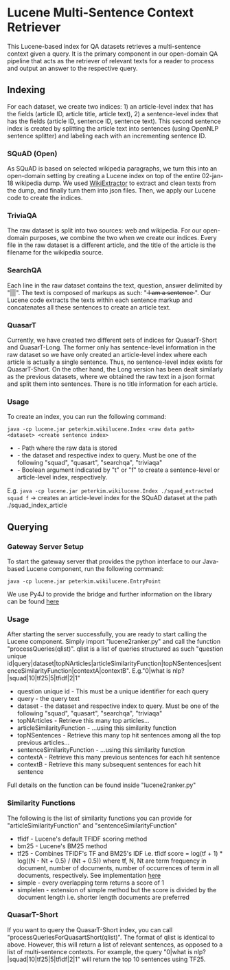 # Lucene Multi-Sentence Context Retriever

This Lucene-based index for QA datasets retrieves a multi-sentence context given a query. It is the primary component in our open-domain QA pipeline that acts as the retriever of relevant texts for a reader to process and output an answer to the respective query.

## Indexing

For each dataset, we create two indices: 1) an article-level index that has the fields (article ID, article title, article text), 2) a sentence-level index that has the fields (article ID, sentence ID, sentence text). This second sentence index is created by splitting the article text into sentences (using OpenNLP sentence splitter) and labeling each with an incrementing sentence ID.

### SQuAD (Open)

As SQuAD is based on selected wikipedia paragraphs, we turn this into an open-domain setting by creating a Lucene index on top of the entire 02-jan-18 wikipedia dump. We used [WikiExtractor](https://github.com/attardi/wikiextractor) to extract and clean texts from the dump, and finally turn them into json files. Then, we apply our Lucene code to create the indices.

### TriviaQA

The raw dataset is split into two sources: web and wikipedia. For our open-domain purposes, we combine the two when we create our indices. Every file in the raw dataset is a different article, and the title of the article is the filename for the wikipedia source.

### SearchQA

Each line in the raw dataset contains the text, question, answer delimited by "|||". The text is composed of markups as such: "<S> I am a sentence </S>". Our Lucene code extracts the texts within each sentence markup and concatenates all these sentences to create an article text.

### QuasarT

Currently, we have created two different sets of indices for QuasarT-Short and QuasarT-Long. The former only has sentence-level information in the raw dataset so we have only created an article-level index where each article is actually a single sentence. Thus, no sentence-level index exists for QuasarT-Short. On the other hand, the Long version has been dealt similarly as the previous datasets, where we obtained the raw text in a json format and split them into sentences. There is no title information for each article.

### Usage

To create an index, you can run the following command:

`java -cp lucene.jar peterkim.wikilucene.Index <raw data path> <dataset> <create sentence index>`

* <raw data path> - Path where the raw data is stored
* <dataset> - the dataset and respective index to query. Must be one of the following "squad", "quasart", "searchqa", "triviaqa"
* <create sentence index> - Boolean argument indicated by "t" or "f" to create a sentence-level or article-level index, respectively.

E.g. `java -cp lucene.jar peterkim.wikilucene.Index ./squad_extracted squad f` -> creates an article-level index for the SQuAD dataset at the path ./squad_index_article

## Querying

### Gateway Server Setup

To start the gateway server that provides the python interface to our Java-based Lucene component, run the following command:

`java -cp lucene.jar peterkim.wikilucene.EntryPoint`

We use Py4J to provide the bridge and further information on the library can be found [here](https://www.py4j.org/faq.html)

### Usage

After starting the server successfully, you are ready to start calling the Lucene component. Simply import "lucene2ranker.py" and call the function "processQueries(qlist)". qlist is a list of queries structured as such "question unique id|query|dataset|topNArticles|articleSimilarityFunction|topNSentences|sentenceSimilarityFunction|contextA|contextB". E.g."0|what is nlp?|squad|10|tf25|5|tfidf|2|1"

* question unique id - This must be a unique identifier for each query
* query - the query text
* dataset - the dataset and respective index to query. Must be one of the following "squad", "quasart", "searchqa", "triviaqa"
* topNArticles - Retrieve this many top articles...
* articleSimilarityFunction - ...using this similarity function
* topNSentences - Retrieve this many top hit sentences among all the top previous articles...
* sentenceSimilarityFunction - ...using this similarity function
* contextA - Retrieve this many previous sentences for each hit sentence
* contextB - Retrieve this many subsequent sentences for each hit sentence

Full details on the function can be found inside "lucene2ranker.py"

### Similarity Functions

The following is the list of similarity functions you can provide for "articleSimilarityFunction" and "sentenceSimilarityFunction"

* tfidf - Lucene's default TFIDF scoring method
* bm25 - Lucene's BM25 method
* tf25 - Combines TFIDF's TF and BM25's IDF i.e. tfidf score = log(tf + 1) * log((N - Nt + 0.5) / (Nt + 0.5)) where tf, N, Nt are term frequency in document, number of documents, number of occurrences of term in all documents, respectively. See implementation [here](https://github.com/peterkim95/lucene-wikipedia/blob/master/src/main/java/peterkim/wikilucene/MyTFIDFSimilarity.java#L10)
* simple - every overlapping term returns a score of 1
* simplelen - extension of simple method but the score is divided by the document length i.e. shorter length documents are preferred

### QuasarT-Short

If you want to query the QuasarT-Short index, you can call "processQueriesForQuasartShort(qlist)". The format of qlist is identical to above. However, this will return a list of relevant sentences, as opposed to a list of multi-sentence contexts. For example, the query "0|what is nlp?|squad|10|tf25|5|tfidf|2|1" will return the top 10 sentences using TF25.
